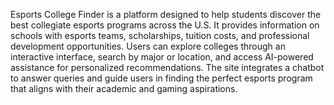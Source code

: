 Esports College Finder is a platform designed to help students discover the best collegiate esports programs across the U.S. It provides information on schools with esports teams, scholarships, tuition costs, and professional development opportunities. Users can explore colleges through an interactive interface, search by major or location, and access AI-powered assistance for personalized recommendations. The site integrates a chatbot to answer queries and guide users in finding the perfect esports program that aligns with their academic and gaming aspirations.
